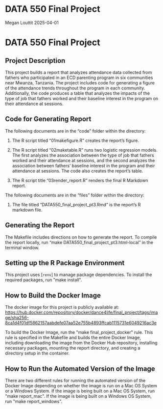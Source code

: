 DATA 550 Final Project
================
Megan Louttit
2025-04-01

# DATA 550 Final Project

## Project Description

This project builds a report that analyzes attendance data collected
from fathers who participated in an ECD parenting program in six
communities near Mwanza, Tanzania. The project includes code for
generating a figure of the attendance trends throughout the program in
each community. Additionally, the code produces a table that analyzes
the impacts of the type of job that fathers worked and their baseline
interest in the program on their attendance at sessions.

## Code for Generating Report

The following documents are in the “code” folder within the directory:

1.  The R script titled “01makefigure.R” creates the report’s figure.

2.  The R script titled “02maketable.R” runs two logistic regression
    models. The first analyzes the association between the type of job
    that fathers worked and their attendance at sessions, and the second
    analyzes the association between fathers’ baseline interest in the
    program and their attendance at sessions. The code also creates the
    report’s table.

3.  The R script title “03render_report.R” renders the final R Markdown
    report.

The following documents are in the “files” folder within the directory:

1.  The file titled “DATA550_final_project_pt3.Rmd” is the report’s R
    markdown file.

## Generating the Report

The Makefile includes directions on how to generate the report. To compile the report locally,
run “make DATA550_final_project_pt3.html-local” in the terminal window.

## Setting up the R Package Environment
This project uses [`renv`] to manage package dependencies. To install the 
required packages, run "make install".

## How to Build the Docker Image
The docker image for this project is publicly available at:
https://hub.docker.com/repository/docker/dance4life/final_project/tags/image/sha256-8ca1d4f01df5862157aabdefe07aa52e755b4893ffcab1115731e6049216ac3e

To build the Docker Image, run the "make final_project_docker" rule. This rule 
is specified in the Makefile and builds the entire Docker Image, including downloading
the image from the Docker Hub repository, installing necessary packages, mounting the report
directory, and creating a directory setup in the container.

## How to Run the Automated Version of the Image
There are two different rules for running the automated version of the Docker Image
depending on whether the image is run on a Mac OS System or a Windows System. 
If the image is being built on a Mac OS System, run "make report_mac".
If the image is being built on a Windows OS System, run "make report_windows".

